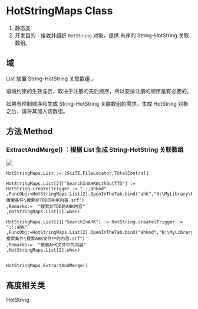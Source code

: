 # HotStringMaps Class

1.  静态类
2.	开发目的：接收并组织 `HotString` 对象，提供 有序的 String-HotString 关联数组。

## 域 

List 放置 String-HotString 关联数组 。

语境约束的生效与否，取决于注册的先后顺序，所以安排注册的顺序是有必要的。

如果有控制顺序和生成 String-HotString 关联数组的需求，生成 HotString 对象之后，请将其加入该数组。

## 方法 Method

### ExtractAndMerge()  ：根据 List 生成 String-HotString 关联数组

![](https://raw.githubusercontent.com/Oilj/GitHubPictureBed/master/20190709100419.png)

```autohotkey
HotStringMaps.List := [SciTE,FileLocator,TotalControl]

HotStringMaps.List[2]["SearchInAHKWithOutTTD"] := HotString.create(Trigger := "::;ahknd"
,FuncObj:=HotStringMaps.List[2].OpenInTheTab.bind("ahk","H:\MyLibrary\FileLocator搜索条件\搜索非TDD的AHK内容.srf")
,Remarks:=	"搜索非TDD的AHK内容"
,HotStringMaps.List[2].when)

HotStringMaps.List[2]["SearchInAHK"] := HotString.create(Trigger := "::;ahk"
,FuncObj:=HotStringMaps.List[2].OpenInTheTab.bind("ahknd","H:\MyLibrary\FileLocator搜索条件\搜索AHK文件中的内容.srf")
,Remarks:=	"搜索AHK文件中的内容"
,HotStringMaps.List[2].when)


HotStringMaps.ExtractAndMerge()
```

## 高度相关类

HotString


